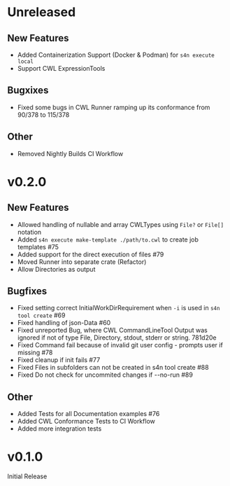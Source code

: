 # Unreleased
## New Features
- Added Containerization Support (Docker & Podman) for `s4n execute local`
- Support CWL ExpressionTools

## Bugxixes
- Fixed some bugs in CWL Runner ramping up its conformance from 90/378 to 115/378

## Other
- Removed Nightly Builds CI Workflow

# v0.2.0
## New Features
- Allowed handling of nullable and array CWLTypes using `File?` or `File[]` notation
- Added `s4n execute make-template ./path/to.cwl` to create job templates #75
- Added support for the direct execution of files #79
- Moved Runner into separate crate (Refactor)
- Allow Directories as output

## Bugfixes
- Fixed setting correct InitialWorkDirRequirement when `-i` is used in `s4n tool create` #69
- Fixed handling of json-Data #60
- Fixed unreported Bug, where CWL CommandLineTool Output was ignored if not of type File, Directory, stdout, stderr or string. 781d20e
- Fixed Command fail because of invalid git user config - prompts user if missing #78
- Fixed cleanup if init fails #77
- Fixed Files in subfolders can not be created in s4n tool create #88
- Fixed Do not check for uncommited changes if --no-run #89

## Other
- Added Tests for all Documentation examples #76
- Added CWL Conformance Tests to CI Workflow
- Added more integration tests

# v0.1.0
Initial Release
